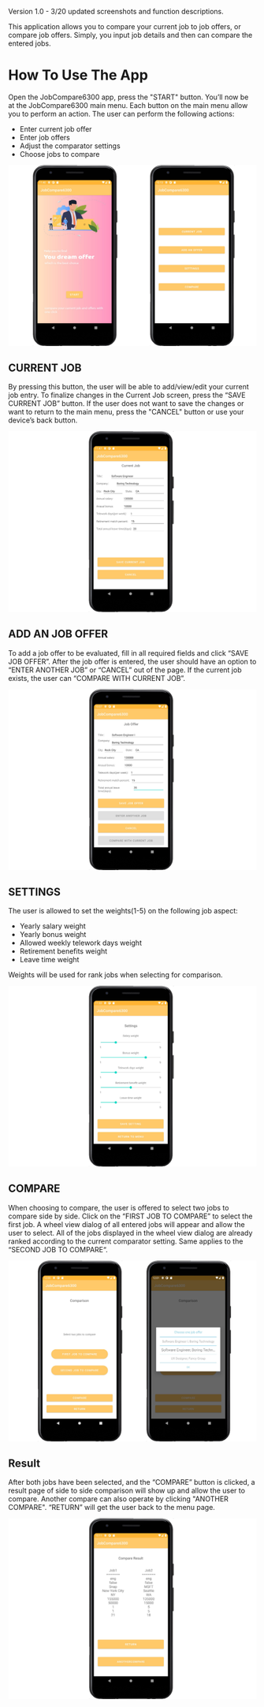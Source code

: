 
Version 1.0 - 3/20 updated screenshots and function descriptions.

This application allows you to compare your current job to job offers, or compare job offers. Simply, you input job details and then can compare the entered jobs.

# How To Use The App
Open the JobCompare6300 app, press the "START" button.
You’ll now be at the JobCompare6300 main menu.
Each button on the main menu allow you to perform an action.
The user can perform the following actions:
* Enter current job offer
* Enter job offers
* Adjust the comparator settings
* Choose jobs to compare

![Portal](./Docs/images/portal.jpg)

## CURRENT JOB
By pressing this button, the user will be able to add/view/edit your current job entry. To finalize changes in the Current Job screen, press the “SAVE CURRENT JOB” button. If the user does not want to save the changes or want to return to the main menu, press the "CANCEL" button or use your device’s back button.

![Current Job](./Docs/images/Current.jpg)

## ADD AN JOB OFFER
To add a job offer to be evaluated, fill in all required fields and click “SAVE JOB OFFER”. After the job offer is entered, the user should have an option to “ENTER ANOTHER JOB” or “CANCEL” out of the page. If the current job exists, the user can “COMPARE WITH CURRENT JOB”.

![Job Offer](./Docs/images/JobOffer.jpg)

## SETTINGS
The user is allowed to set the weights(1-5) on the following job aspect:

* Yearly salary weight
* Yearly bonus weight
* Allowed weekly telework days weight
* Retirement benefits weight
* Leave time weight

Weights will be used for rank jobs when selecting for comparison.

![Compare](./Docs/images/Settings.jpg)


## COMPARE
When choosing to compare, the user is offered to select two jobs to compare side by side. Click on the “FIRST JOB TO COMPARE” to select the first job. A wheel view dialog of all entered jobs will appear and allow the user to select. All of the jobs displayed in the wheel view dialog are already ranked according to the current comparator setting. Same applies to the “SECOND JOB TO COMPARE“. 

![toCompare](./Docs/images/toCompare.jpg)

## Result

After both jobs have been selected, and the “COMPARE” button is clicked, a result page of side to side comparison will show up and allow the user to compare. Another compare can also operate by clicking "ANOTHER COMPARE". “RETURN” will get the user back to the menu page.

![Compare](./Docs/images/Compare.jpg)
